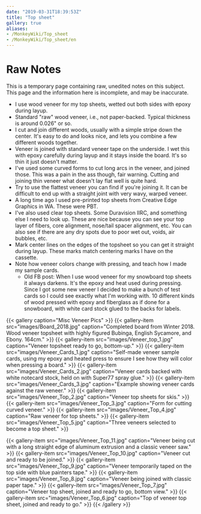 ```yaml
---
date: "2019-03-31T18:39:53Z"
title: "Top sheet"
gallery: true
aliases:
- /MonkeyWiki/Top_sheet
- /MonkeyWiki/Top_sheet/en
---
```

# Raw Notes
This is a temporary page containing raw, unedited notes on this subject. This page and the information here is incomplete, and may be inaccurate. 

- I use wood veneer for my top sheets, wetted out both sides with epoxy during layup.
- Standard "raw" wood veneer, i.e., not paper-backed. Typical thickness is around 0.026" or so. 
- I cut and join different woods, usually with a simple stripe down the center. It's easy to do and looks nice, and lets you combine a few different woods together.
- Veneer is joined with standard veneer tape on the underside. I wet this with epoxy carefully during layup and it stays inside the board. It's so thin it just doesn't matter.
- I've used some curved forms to cut long arcs in the veneer, and joined those. This was a pain in the ass though, fair warning. Cutting and joining thin veneer what doesn't lay flat well is quite hard.
- Try to use the flattest veneer you can find if you're joining it. It can be difficult to end up with a straight joint with very wavy, warped veneer.
- A long time ago I used pre-printed top sheets from Creative Edge Graphics in WA. These were PBT.
- I've also used clear top sheets. Some Duravision IIRC, and something else I need to look up. These are nice because you can see your top layer of fibers, core alignment, nose/tail spacer alignment, etc. You can also see if there are any dry spots due to poor wet out, voids, air bubbles, etc.
- Mark center lines on the edges of the topsheet so you can get it straight during layup. These marks match centering marks I have on the cassette. 
- Note how veneer colors change with pressing, and teach how I made my sample cards.
  - Old FB post: When I use wood veneer for my snowboard top sheets it always darkens. It's the epoxy and heat used during pressing. Since I got some new veneer I decided to make a bunch of test cards so I could see exactly what I'm working with. 10 different kinds of wood pressed with epoxy and fiberglass as if done for a snowboard, with white card stock glued to the backs for labels.


{{< gallery  caption="Misc Veneer Pics" >}}
{{< gallery-item src="images/Board_2018.jpg" caption="Completed board from Winter 2018. Wood veneer topsheet with highly figured Bubinga, English Sycamore, and Ebony. 164cm." >}}
{{< gallery-item src="images/Veneer_top_1.jpg" caption="Veneer topsheet ready to go, bottom-up." >}}
{{< gallery-item src="images/Veneer_Cards_1.jpg" caption="Self-made veneer sample cards, using my epoxy and heated press to ensure I see how they will color when pressing a board." >}}
{{< gallery-item src="images/Veneer_Cards_2.jpg" caption="Veneer cards backed with white notecard stock, held on with Super77 spray glue." >}}
{{< gallery-item src="images/Veneer_Cards_3.jpg" caption="Example showing veneer cards against the raw veneer." >}}
{{< gallery-item src="images/Veneer_Top_2.jpg" caption="Veneer top sheets for skis." >}}
{{< gallery-item src="images/Veneer_Top_3.jpg" caption="Form for cutting curved veneer." >}}
{{< gallery-item src="images/Veneer_Top_4.jpg" caption="Raw veneer for top sheets." >}}
{{< gallery-item src="images/Veneer_Top_5.jpg" caption="Three veneers selected to become a top sheet." >}}

{{< gallery-item src="images/Veneer_Top_11.jpg" caption="Veneer being cut with a long straight edge of aluminum extrusion and a classic veneer saw." >}}
{{< gallery-item src="images/Veneer_Top_10.jpg" caption="Veneer cut and ready to be joined." >}}
{{< gallery-item src="images/Veneer_Top_9.jpg" caption="Veneer temporarily taped on the top side with blue painters tape." >}}
{{< gallery-item src="images/Veneer_Top_8.jpg" caption="Veneer being joined with classic paper tape." >}}
{{< gallery-item src="images/Veneer_Top_7.jpg" caption="Veneer top sheet, joined and ready to go, bottom view." >}}
{{< gallery-item src="images/Veneer_Top_6.jpg" caption="Top of veneer top sheet, joined and ready to go." >}}
{{< /gallery >}}





